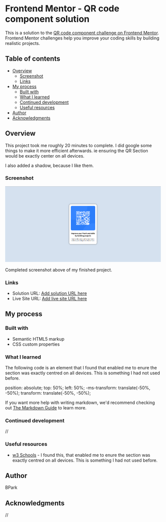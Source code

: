 # Frontend Mentor - QR code component solution

This is a solution to the [QR code component challenge on Frontend Mentor](https://www.frontendmentor.io/challenges/qr-code-component-iux_sIO_H). Frontend Mentor challenges help you improve your coding skills by building realistic projects. 

## Table of contents

- [Overview](#overview)
  - [Screenshot](#screenshot)
  - [Links](#links)
- [My process](#my-process)
  - [Built with](#built-with)
  - [What I learned](#what-i-learned)
  - [Continued development](#continued-development)
  - [Useful resources](#useful-resources)
- [Author](#author)
- [Acknowledgments](#acknowledgments)

## Overview

This project took me roughly 20 minutes to complete. I did google some things to make it more efficient afterwards. ie ensuring the QR Section would be exactly center on all devices.

I also added a shadow, because I like them.

### Screenshot

![](images/screenshot.png)

Completed screenshot above of my finished project.

### Links

- Solution URL: [Add solution URL here](https://your-solution-url.com)
- Live Site URL: [Add live site URL here](https://your-live-site-url.com)

## My process

### Built with

- Semantic HTML5 markup
- CSS custom properties

### What I learned

The following code is an element that I found that enabled me to enure the section was exactly centred on all devices. This is something I had not used before.

  position: absolute;
  top: 50%;
  left: 50%;
  -ms-transform: translate(-50%, -50%);
  transform: translate(-50%, -50%);

If you want more help with writing markdown, we'd recommend checking out [The Markdown Guide](https://www.markdownguide.org/) to learn more.


### Continued development

//

### Useful resources

- [w3 Schools](https://www.w3schools.com/howto/howto_css_center-vertical.asp) - I found this, that enabled me to enure the section was exactly centred on all devices. This is something I had not used before.


## Author

BPark


## Acknowledgments

//
